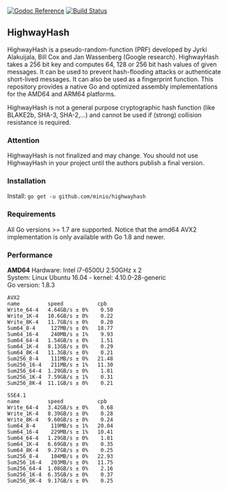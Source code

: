 [![Godoc Reference](https://godoc.org/github.com/minio/highwayhash?status.svg)](https://godoc.org/github.com/minio/highwayhash)
[![Build Status](https://travis-ci.org/minio/highwayhash.svg?branch=master)](https://travis-ci.org/minio/highwayhash)

## HighwayHash

HighwayHash is a pseudo-random-function (PRF) developed by Jyrki Alakuijala, Bill Cox and Jan Wassenberg (Google research).
HighwayHash takes a 256 bit key and computes 64, 128 or 256 bit hash values of given messages. It can be used to prevent hash-flooding
attacks or authenticate short-lived messages. It can also be used as a fingerprint function.
This repository provides a native Go and optimized assembly implementations for the AMD64 and ARM64 platforms.  

HighwayHash is not a general purpose cryptographic hash function (like BLAKE2b, SHA-3, SHA-2,...) and cannot be used if (strong) collision
resistance is required. 

### Attention
HighwayHash is not finalized and may change. You should not use HighwayHash in your project until the authors publish a final version.

### Installation

Install: `go get -u github.com/minio/highwayhash`

### Requirements

All Go versions >= 1.7 are supported.
Notice that the amd64 AVX2 implementation is only available with Go 1.8 and newer.

### Performance

**AMD64**
Hardware: Intel i7-6500U 2.50GHz x 2  
System: Linux Ubuntu 16.04 - kernel: 4.10.0-28-generic  
Go version: 1.8.3  
```
AVX2
name         speed           cpb
Write_64-4   4.64GB/s ± 0%    0.50
Write_1K-4   10.6GB/s ± 0%    0.22
Write_8K-4   11.7GB/s ± 0%    0.20
Sum64_8-4     127MB/s ± 0%   18.77
Sum64_16-4    240MB/s ± 1%    9.93
Sum64_64-4   1.54GB/s ± 0%    1.51
Sum64_1K-4   8.13GB/s ± 0%    0.29
Sum64_8K-4   11.3GB/s ± 0%    0.21 
Sum256_8-4    111MB/s ± 0%   21.48
Sum256_16-4   211MB/s ± 1%   11.30
Sum256_64-4  1.29GB/s ± 0%    1.81
Sum256_1K-4  7.59GB/s ± 1%    0.31
Sum256_8K-4  11.1GB/s ± 0%    0.21

SSE4.1
name         speed           cpb
Write_64-4   3.42GB/s ± 0%    0.68
Write_1K-4   8.39GB/s ± 0%    0.28
Write_8K-4   9.60GB/s ± 0%    0.24
Sum64_8-4     119MB/s ± 1%   20.04
Sum64_16-4    229MB/s ± 1%   10.41
Sum64_64-4   1.29GB/s ± 0%    1.81
Sum64_1K-4   6.69GB/s ± 0%    0.35
Sum64_8K-4   9.27GB/s ± 0%    0.25
Sum256_8-4    104MB/s ± 0%   22.93
Sum256_16-4   203MB/s ± 0%   11.75
Sum256_64-4  1.08GB/s ± 0%    2.16
Sum256_1K-4  6.35GB/s ± 0%    0.37
Sum256_8K-4  9.17GB/s ± 0%    0.25
```  
